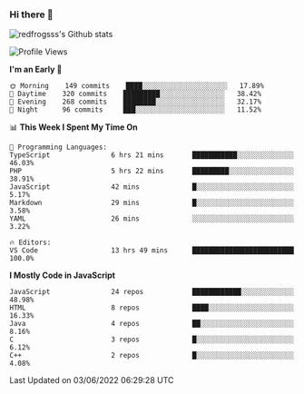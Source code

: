### Hi there 👋

<img src="https://github-readme-stats.vercel.app/api?username=redfrogsss&show_icons=true" alt="redfrogsss's Github stats"></img>

<!--START_SECTION:waka-->
![Profile Views](http://img.shields.io/badge/Profile%20Views-14-blue)

**I'm an Early 🐤** 

```text
🌞 Morning    149 commits    ████░░░░░░░░░░░░░░░░░░░░░   17.89% 
🌆 Daytime    320 commits    █████████░░░░░░░░░░░░░░░░   38.42% 
🌃 Evening    268 commits    ████████░░░░░░░░░░░░░░░░░   32.17% 
🌙 Night      96 commits     ███░░░░░░░░░░░░░░░░░░░░░░   11.52%

```


📊 **This Week I Spent My Time On** 

```text
💬 Programming Languages: 
TypeScript               6 hrs 21 mins       ███████████░░░░░░░░░░░░░░   46.03% 
PHP                      5 hrs 22 mins       █████████░░░░░░░░░░░░░░░░   38.91% 
JavaScript               42 mins             █░░░░░░░░░░░░░░░░░░░░░░░░   5.17% 
Markdown                 29 mins             █░░░░░░░░░░░░░░░░░░░░░░░░   3.58% 
YAML                     26 mins             ░░░░░░░░░░░░░░░░░░░░░░░░░   3.22%

🔥 Editors: 
VS Code                  13 hrs 49 mins      █████████████████████████   100.0%

```

**I Mostly Code in JavaScript** 

```text
JavaScript               24 repos            ████████████░░░░░░░░░░░░░   48.98% 
HTML                     8 repos             ████░░░░░░░░░░░░░░░░░░░░░   16.33% 
Java                     4 repos             ██░░░░░░░░░░░░░░░░░░░░░░░   8.16% 
C                        3 repos             █░░░░░░░░░░░░░░░░░░░░░░░░   6.12% 
C++                      2 repos             █░░░░░░░░░░░░░░░░░░░░░░░░   4.08%

```



 Last Updated on 03/06/2022 06:29:28 UTC
<!--END_SECTION:waka-->